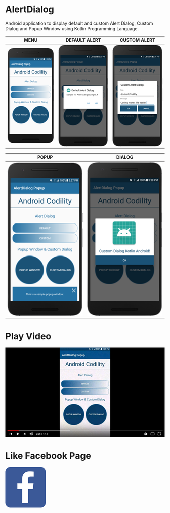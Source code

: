 # AlertDialog
Android application to display default and custom Alert Dialog, Custom Dialog and Popup Window using Kotlin Programming Language.

MENU     |  DEFAULT ALERT | CUSTOM ALERT |
:---------:|:----------:|:---------:
![](https://github.com/AndroidCodility/AlertDialog/blob/master/design/menu.png?raw=true)  |  ![](https://github.com/AndroidCodility/AlertDialog/blob/master/design/def_alt.png?raw=true) |  ![](https://github.com/AndroidCodility/AlertDialog/blob/master/design/cus_alt.png?raw=true) 

POPUP     |  DIALOG  |
:---------:|:----------:
![](https://github.com/AndroidCodility/AlertDialog/blob/master/design/popup.png?raw=true)  |  ![](https://github.com/AndroidCodility/AlertDialog/blob/master/design/cus_dialog.png?raw=true)

# Play Video
[![](https://github.com/AndroidCodility/AlertDialog/blob/master/design/alert_popup.png?raw=true)](https://youtu.be/De84Xq30Jmc "Click here to watch")

# Like Facebook Page
[![](https://github.com/AndroidCodility/Barchart-Graph/blob/master/design/fb.png?raw=true)](https://www.facebook.com/androidcodility/ "Click here")
